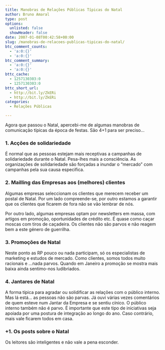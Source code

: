 ```yaml
---
title: Manobras de Relações Públicas Típicas do Natal
author: Bruno Amaral
type: post
options:
  unlisted: false
  showHeader: false
date: 2007-01-08T00:42:58+00:00
slug: /manobras-de-relacoes-publicas-tipicas-do-natal/
btc_comment_counts:
  - 'a:0:{}'
  - 'a:0:{}'
btc_comment_summary:
  - 'a:0:{}'
  - 'a:0:{}'
bttc_cache:
  - 1257130303:0
  - 1257130303:0
bttc_short_url:
  - http://bit.ly/ZkERi
  - http://bit.ly/ZkERi
categories:
  - Relações Públicas

---
```

Agora que passou o Natal, apercebi-me de algumas manobras de comunicação típicas da época de festas. São 4+1 para ser preciso&#8230;

### 1. Acções de solidariedade

É normal que as pessoas estejam mais receptivas a campanhas de solidariedade durante o Natal. Pesa-lhes mais a consciência. As organizações de solidariedade são forçadas a inundar o &#8220;mercado&#8221; com campanhas pela sua causa especifica.

### 2. Mailling das Empresas aos (melhores) clientes

Algumas empresas seleccionam os clientes que merecem receber um postal de Natal. Por um lado compreende-se, por outro estamos a garantir que os clientes que ficarem de fora não se vão lembrar de nós.

Por outro lado, algumas empresas optam por newsletters em massa, com artigos em promoção, oportunidades de crédito etc. É quase como caçar moscas com tiros de caçadeira. Os clientes não são parvos e não reagem bem a este género de guerrilha.

### 3. Promoções de Natal

Neste ponto as RP pouco ou nada participam, só os especialistas de marketing e estudos de mercado. Como clientes, somos todos muito racionais e &#8230;nada parvos. Quando em Janeiro a promoção se mostra mais baixa ainda sentimo-nos ludibriados.

### 4. Jantares de Natal

A forma típica para agradar ou solidificar as relações com o público interno. Mas lá está&#8230; as pessoas não são parvas. Já ouvi várias vezes comentários de quem esteve num Jantar da Empresa e se sentiu cínico. O público interno também não é parvo. É importante que este tipo de iniciativas seja apoiada por uma postura de integração ao longo do ano. Caso contrário, mais vale ficarem todos em casa.

### +1. Os posts sobre o Natal

Os leitores são inteligentes e não vale a pena esconder.